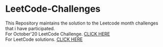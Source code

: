 # LeetCode-Challenges
This Repository maintains the solution to the Leetcode month challenges that i have participated. <br/>
For October'20 LeetCode Challenge. [CLICK HERE](https://github.com/pranjal021/LeetCode-30Days-OctChallange) <br/>
For LeetCode solutions. [CLICK HERE](https://github.com/pranjal021/LeetCode_Solutions) </br>
